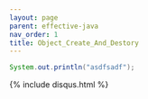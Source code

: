 ```yaml
---
layout: page
parent: effective-java
nav_order: 1
title: Object_Create_And_Destory
---
```



```java
System.out.println("asdfsadf");
```

{% include disqus.html %}
